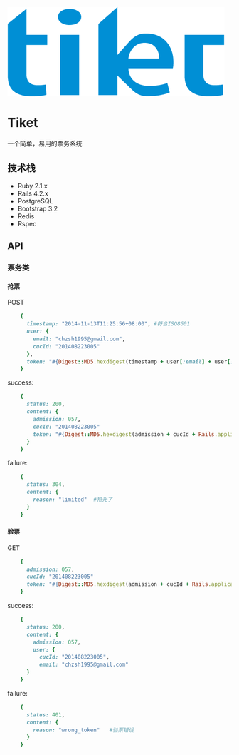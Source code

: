 ![logo](public/logo.png)

# Tiket

一个简单，易用的票务系统

## 技术栈

- Ruby 2.1.x
- Rails 4.2.x
- PostgreSQL
- Bootstrap 3.2
- Redis
- Rspec

## API

### 票务类

#### 抢票

POST
```ruby
    {
      timestamp: "2014-11-13T11:25:56+08:00", #符合ISO8601
      user: {
        email: "chzsh1995@gmail.com",
        cucId: "201408223005"
      },
      token: "#{Digest::MD5.hexdigest(timestamp + user[:email] + user[:cucId] + Rails.application.secrets.secret_key_base[7...21])}"
    }
```
 success:
```ruby
    {
      status: 200,
      content: {
        admission: 057,
        cucId: "201408223005"
        token: "#{Digest::MD5.hexdigest(admission + cucId + Rails.application.secrets.secret_key_base[23...27])}"
      }
    }
```
 failure:
```ruby
    {
      status: 304,
      content: {
        reason: "limited"  #抢光了
      }
    }
```

#### 验票

GET
```ruby
    {
      admission: 057,
      cucId: "201408223005"
      token: "#{Digest::MD5.hexdigest(admission + cucId + Rails.application.secrets.secret_key_base[23...27])}"
    }
```
 success:
```ruby
    {
      status: 200,
      content: {
        admission: 057,
        user: {
          cucId: "201408223005",
          email: "chzsh1995@gmail.com"
      }
    }
```
 failure:
```ruby
    {
      status: 401,
      content: {
        reason: "wrong_token"   #验票错误
      }
    }
```
